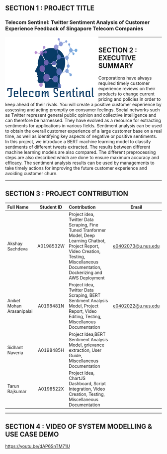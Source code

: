 ## SECTION 1 : PROJECT TITLE
### Telecom  Sentinel:  Twitter  Sentiment  Analysis  of  Customer  Experience Feedback  of  Singapore  Telecom  Companies
<p align="center"> <img src="https://github.com/Aksh97/Sentiment/blob/master/logo.png" width="300" height="200"
     style="float: left; margin-right: 0px; " ></p>


---
## SECTION 2 : EXECUTIVE SUMMARY


Corporations have always required timely customer experience reviews on their products to change current pricing and policies in order to keep ahead of their rivals. You will create a positive customer experience by assessing and acting promptly on consumer feelings. Social networks such as Twitter represent general public opinion and collective intelligence and can therefore be harnessed. They have evolved as a resource for extracting sentiments for applications in various fields. Sentiment analysis can be used to obtain the overall customer experience of a large customer base on a real time, as well as identifying key aspects of negative or positive sentiments. In this project, 
we introduce a BERT machine learning model to classify sentiments of different tweets extracted. 
The results between different machine learning models are also compared. 
The different preprocessing steps are also described which are done to
ensure maximum accuracy and efficacy. The sentiment analysis results can be used by managements to
take timely actions for improving the future customer experience and avoiding customer churn.


---
## SECTION 3 : PROJECT CONTRIBUTION


| Full Name | Student ID | Contribution | Email |
| :------------ |:---------------:|:------------ |:---------------:| 
| Akshay Sachdeva | A0198532W | Project idea, Twitter Data Scraping, Fine Tuned Tranformer Model, Deep Learning Chatbot, Project Report, Video Creation, Testing, Miscellaneous Documentation, Dockerizing and AWS Deployment | e0402073@u.nus.edu |
| Aniket Mohan Arasanipalai | A0198481N | Project idea, Twitter Data Scraping, BERT Sentiment Analysis Model, Project Report, Video Editing, Testing, Miscellanous Documentation | e0402022@u.nus.edu |
| Sidhant Naveria |A0198485H | Project Idea,BERT Sentiment Analysis Model, grievance extraction, User Guide, Miscellaneous Documentation | |
| Tarun Rajkumar | A0198522X| Project Idea, ChartJS Dashboard, Script Integration, Video Creation, Testing, Miscellaneous Documentation  ||


---
## SECTION 4 : VIDEO OF SYSTEM MODELLING & USE CASE DEMO
https://youtu.be/dAP6SnTM71U


